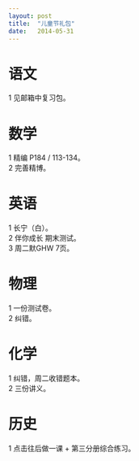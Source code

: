 ```yaml
---
layout: post
title:  "儿童节礼包"
date:   2014-05-31
---
```


语文
====
1 见邮箱中复习包。

数学
====
1 精编 P184 / 113-134。  
2 完善精博。  

英语
====
1 长宁（白）。  
2 伴你成长 期末测试。     
3 周二默GHW 7页。  

物理
====
1 一份测试卷。   
2 纠错。   

化学
====
1 纠错，周二收错题本。  
2 三份讲义。  

历史
==== 
1 点击往后做一课 + 第三分册综合练习。  